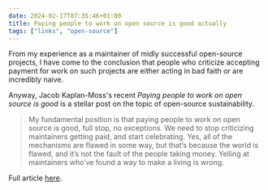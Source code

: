 ```yaml
---
date: 2024-02-17T07:35:46+01:00
title: Paying people to work on open source is good actually
tags: ["links", "open-source"]
---
```

From my experience as a maintainer of midly successful open-source projects, I
have come to the conclusion that people who criticize accepting payment for work
on such projects are either acting in bad faith or are incredibly naive. 

Anyway, Jacob Kaplan-Moss's recent *Paying people to work on open source is
good* is a stellar post on the topic of open-source sustainability.

> My fundamental position is that paying people to work on open source is good, full stop, no exceptions. We need to stop criticizing maintainers getting paid, and start celebrating. Yes, all of the mechanisms are flawed in some way, but that’s because the world is flawed, and it’s not the fault of the people taking money. Yelling at maintainers who’ve found a way to make a living is wrong.

Full article [here](https://jacobian.org/2024/feb/16/paying-maintainers-is-good/).
